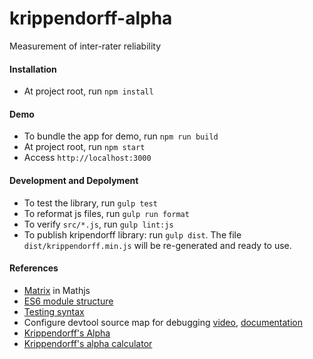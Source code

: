 # krippendorff-alpha
Measurement of inter-rater reliability

#### Installation
* At project root, run `npm install`

#### Demo
* To bundle the app for demo, run `npm run build`
* At project root, run `npm start`
* Access `http://localhost:3000`

#### Development and Depolyment
* To test the library, run `gulp test`
* To reformat js files, run `gulp run format`
* To verify `src/*.js`, run `gulp lint:js`
* To publish kripendorff library: run `gulp dist`.
The file `dist/krippendorff.min.js` will be re-generated and ready to use.

#### References
* [Matrix](http://mathjs.org/docs/reference/functions.html#matrix-functions) in Mathjs
* [ES6 module structure](https://medium.com/@svinkle/getting-started-with-webpack-and-es6-modules-c465d053d988)
* [Testing syntax](https://github.com/Automattic/expect.js)
* Configure devtool source map for debugging [video](https://www.youtube.com/watch?v=yk20pAUztLo), [documentation](https://webpack.js.org/configuration/devtool/#devtool)
* [Krippendorff's Alpha](http://www.real-statistics.com/reliability/krippendorffs-alpha/krippendorffs-alpha-basic-concepts/)
* [Krippendorff's alpha calculator](http://dfreelon.org/utils/recalfront/recal-oir/)